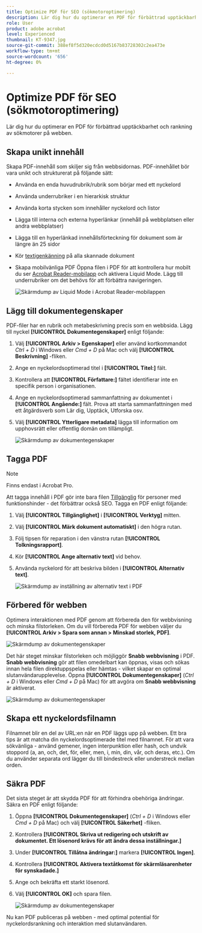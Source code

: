 ```yaml
---
title: Optimize PDF för SEO (sökmotoroptimering)
description: Lär dig hur du optimerar en PDF för förbättrad upptäckbarhet och rankning av sökmotorer på webben
role: User
product: adobe acrobat
level: Experienced
thumbnail: KT-9347.jpg
source-git-commit: 388ef8f5d320ecdcd0d5167b83728302c2ea473e
workflow-type: tm+mt
source-wordcount: '656'
ht-degree: 0%

---
```


# Optimize PDF för SEO (sökmotoroptimering)

Lär dig hur du optimerar en PDF för förbättrad upptäckbarhet och rankning av sökmotorer på webben.

## Skapa unikt innehåll

Skapa PDF-innehåll som skiljer sig från webbsidornas. PDF-innehållet bör vara unikt och strukturerat på följande sätt:

* Använda en enda huvudrubrik/rubrik som börjar med ett nyckelord
* Använda underrubriker i en hierarkisk struktur
* Använda korta stycken som innehåller nyckelord och listor
* Lägga till interna och externa hyperlänkar (innehåll på webbplatsen eller andra webbplatser)
* Lägga till en hyperlänkad innehållsförteckning för dokument som är längre än 25 sidor
* Kör [textigenkänning](https://experienceleague.adobe.com/docs/document-cloud-learn/acrobat-learning/getting-started/scan-and-ocr.html) på alla skannade dokument
* Skapa mobilvänliga PDF Öppna filen i PDF för att kontrollera hur mobilt du ser [Acrobat Reader-mobilapp](https://www.adobe.com/acrobat/mobile/acrobat-reader.html) och aktivera Liquid Mode. Lägg till underrubriker om det behövs för att förbättra navigeringen.

   ![Skärmdump av Liquid Mode i Acrobat Reader-mobilappen](../assets/optimizeseo1.png)

## Lägg till dokumentegenskaper

PDF-filer har en rubrik och metabeskrivning precis som en webbsida. Lägg till nyckel **[!UICONTROL Dokumentegenskaper]** enligt följande:

1. Välj **[!UICONTROL Arkiv > Egenskaper]** eller använd kortkommandot *Ctrl + D* i Windows eller *Cmd + D* på Mac och välj **[!UICONTROL Beskrivning]** -fliken.
1. Ange en nyckelordsoptimerad titel i **[!UICONTROL Titel:]** fält.
1. Kontrollera att **[!UICONTROL Författare:]** fältet identifierar inte en specifik person i organisationen.
1. Ange en nyckelordsoptimerad sammanfattning av dokumentet i **[!UICONTROL Angående:]** fält.
Prova att starta sammanfattningen med ett åtgärdsverb som Lär dig, Upptäck, Utforska osv.
1. Välj **[!UICONTROL Ytterligare metadata]** lägga till information om upphovsrätt eller offentlig domän om tillämpligt.

   ![Skärmdump av dokumentegenskaper](../assets/optimizeseo2.png)

## Tagga PDF

>[!NOTE]
>
>Finns endast i Acrobat Pro.

Att tagga innehåll i PDF gör inte bara filen [Tillgänglig](https://experienceleague.adobe.com/docs/document-cloud-learn/acrobat-learning/advanced-tasks/accessibility.html) för personer med funktionshinder - det förbättrar också SEO. Tagga en PDF enligt följande:

1. Välj **[!UICONTROL Tillgänglighet]** i **[!UICONTROL Verktyg]** mitten.
1. Välj **[!UICONTROL Märk dokument automatiskt]** i den högra rutan.
1. Följ tipsen för reparation i den vänstra rutan **[!UICONTROL Tolkningsrapport]**.
1. Kör **[!UICONTROL Ange alternativ text]** vid behov.
1. Använda nyckelord för att beskriva bilden i **[!UICONTROL Alternativ text]**.

   ![Skärmdump av inställning av alternativ text i PDF](../assets/optimizeseo3.png)

## Förbered för webben

Optimera interaktionen med PDF genom att förbereda den för webbvisning och minska filstorleken. Om du vill förbereda PDF för webben väljer du **[!UICONTROL Arkiv > Spara som annan > Minskad storlek, PDF]**.

![Skärmdump av dokumentegenskaper](../assets/optimizeseo4.png)

Det här steget minskar filstorleken och möjliggör **Snabb webbvisning** i PDF. **Snabb webbvisning** gör att filen omedelbart kan öppnas, visas och sökas innan hela filen direktuppspelas eller hämtas - vilket skapar en optimal slutanvändarupplevelse. Öppna **[!UICONTROL Dokumentegenskaper]** (*Ctrl + D* i Windows eller *Cmd + D* på Mac) för att avgöra om **Snabb webbvisning** är aktiverat.

![Skärmdump av dokumentegenskaper](../assets/optimizeseo5.png)

## Skapa ett nyckelordsfilnamn

Filnamnet blir en del av URL:en när en PDF läggs upp på webben. Ett bra tips är att matcha din nyckelordsoptimerade titel med filnamnet. För att vara sökvänliga - använd gemener, ingen interpunktion eller hash, och undvik stoppord (a, an, och, det, för, eller, men, i, min, din, vår, och deras, etc.). Om du använder separata ord lägger du till bindestreck eller understreck mellan orden.

## Säkra PDF

Det sista steget är att skydda PDF för att förhindra obehöriga ändringar. Säkra en PDF enligt följande:

1. Öppna **[!UICONTROL Dokumentegenskaper]** (*Ctrl + D* i Windows eller *Cmd + D* på Mac) och välj **[!UICONTROL Säkerhet]** -fliken.
1. Kontrollera **[!UICONTROL Skriva ut redigering och utskrift av dokumentet. Ett lösenord krävs för att ändra dessa inställningar.]**
1. Under **[!UICONTROL Tillåtna ändringar:]** markera **[!UICONTROL Ingen]**.
1. Kontrollera **[!UICONTROL Aktivera textåtkomst för skärmläsarenheter för synskadade.]**
1. Ange och bekräfta ett starkt lösenord.
1. Välj **[!UICONTROL OK]** och spara filen.

   ![Skärmdump av dokumentegenskaper](../assets/optimizeseo6.png)

Nu kan PDF publiceras på webben - med optimal potential för nyckelordsrankning och interaktion med slutanvändaren.